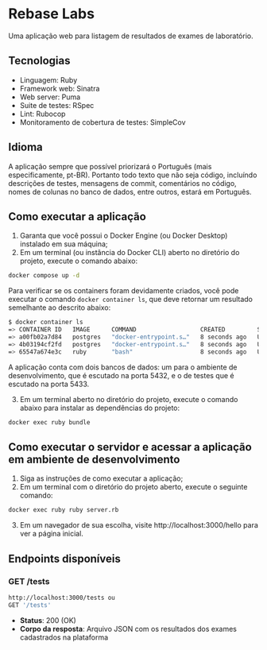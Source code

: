 # Rebase Labs

Uma aplicação web para listagem de resultados de exames de laboratório.

## Tecnologias

- Linguagem: Ruby
- Framework web: Sinatra
- Web server: Puma
- Suite de testes: RSpec
- Lint: Rubocop
- Monitoramento de cobertura de testes: SimpleCov

## Idioma
A aplicação sempre que possível priorizará o Português (mais especificamente, pt-BR). Portanto todo texto que não seja código, incluíndo descrições de testes, mensagens de commit, comentários no código, nomes de colunas no banco de dados, entre outros, estará em Português. 

## Como executar a aplicação

1. Garanta que você possui o Docker Engine (ou Docker Desktop) instalado em sua máquina;
2. Em um terminal (ou instância do Docker CLI) aberto no diretório do projeto, execute o comando abaixo:
```bash
docker compose up -d
```
Para verificar se os containers foram devidamente criados, você pode executar o comando `docker container ls`, que deve retornar um resultado semelhante ao descrito abaixo: 
```bash
$ docker container ls
=> CONTAINER ID   IMAGE      COMMAND                  CREATED         STATUS         PORTS                                       NAMES
=> a00fb02a7d84   postgres   "docker-entrypoint.s…"   8 seconds ago   Up 6 seconds   0.0.0.0:5432->5432/tcp, :::5432->5432/tcp   postgres
=> 4b03194cf2fd   postgres   "docker-entrypoint.s…"   8 seconds ago   Up 6 seconds   0.0.0.0:5433->5432/tcp, :::5433->5432/tcp   postgres-test
=> 65547a674e3c   ruby       "bash"                   8 seconds ago   Up 6 seconds   0.0.0.0:3000->3000/tcp, :::3000->3000/tcp   ruby
```

A aplicação conta com dois bancos de dados: um para o ambiente de desenvolvimento, que é escutado na porta 5432, e o de testes que é escutado na porta 5433.

3. Em um terminal aberto no diretório do projeto, execute o comando abaixo para instalar as dependências do projeto:
```bash 
docker exec ruby bundle
```

## Como executar o servidor e acessar a aplicação em ambiente de desenvolvimento
1. Siga as instruções de como executar a aplicação;
2. Em um terminal com o diretório do projeto aberto, execute o seguinte comando: 
```bash
docker exec ruby ruby server.rb
```
3. Em um navegador de sua escolha, visite http://localhost:3000/hello para ver a página inicial.

## Endpoints disponíveis

### GET /tests
```bash
http://localhost:3000/tests ou
GET '/tests'
```
- **Status**: 200 (OK)
- **Corpo da resposta**: Arquivo JSON com os resultados dos exames cadastrados na plataforma